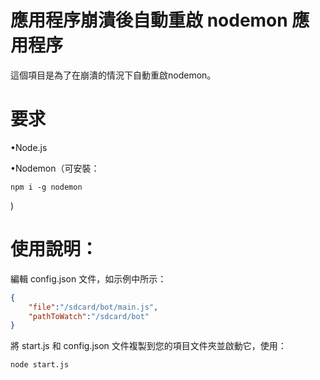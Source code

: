 # 應用程序崩潰後自動重啟 nodemon 應用程序

這個項目是為了在崩潰的情況下自動重啟nodemon。

# 要求

•Node.js

•Nodemon（可安裝：

    npm i -g nodemon

)

# 使用說明：

編輯 config.json 文件，如示例中所示：

```json
{
    "file":"/sdcard/bot/main.js",
    "pathToWatch":"/sdcard/bot"
}
```

將 start.js 和 config.json 文件複製到您的項目文件夾並啟動它，使用：

    node start.js
